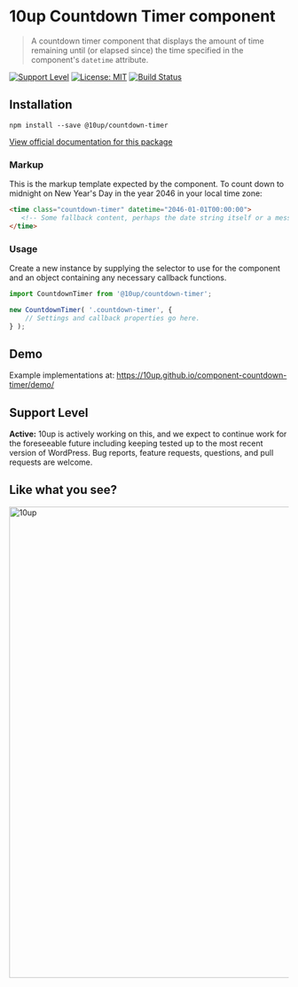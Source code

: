 # 10up Countdown Timer component

> A countdown timer component that displays the amount of time remaining until (or elapsed since) the time specified in the component's `datetime` attribute.

[![Support Level](https://img.shields.io/badge/support-active-green.svg)](#support-level) [![License: MIT](https://img.shields.io/badge/License-MIT-yellow.svg)](https://opensource.org/licenses/MIT) [![Build Status][cli-img]][cli-url]


[cli-img]: https://github.com/10up/component-countdown-timer/workflows/Accessibility%20Tests/badge.svg
[cli-url]: https://github.com/10up/component-countdown-timer/actions?query=workflow%3A%22Accessibility+Tests%22

## Installation

 `npm install --save @10up/countdown-timer`

[View official documentation for this package](https://baseline.10up.com/component/countdown-timer)

### Markup

 This is the markup template expected by the component. To count down to midnight on New Year's Day in the year 2046 in your local time zone:

 ```html
<time class="countdown-timer" datetime="2046-01-01T00:00:00">
	<!-- Some fallback content, perhaps the date string itself or a message to users or machines that can't view this component with JS. -->
</time>
 ```

### Usage

 Create a new instance by supplying the selector to use for the component and an object containing any necessary callback functions.

```javascript
import CountdownTimer from '@10up/countdown-timer';

new CountdownTimer( '.countdown-timer', {
	// Settings and callback properties go here.
} );
```

## Demo

Example implementations at: https://10up.github.io/component-countdown-timer/demo/

## Support Level

**Active:** 10up is actively working on this, and we expect to continue work for the foreseeable future including keeping tested up to the most recent version of WordPress.  Bug reports, feature requests, questions, and pull requests are welcome.

## Like what you see?

<a href="http://10up.com/contact/"><img src="https://10updotcom-wpengine.s3.amazonaws.com/uploads/2016/10/10up-Github-Banner.png" width="850" alt="10up"></a>
